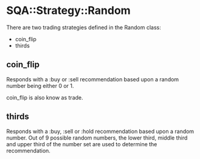# SQA::Strategy::Random

There are two trading strategies defined in the Random class:

* coin_flip
* thirds

## coin_flip

Responds with a :buy or :sell recommendation based upon
a random number being either 0 or 1.

coin_flip is also know as trade.

## thirds

Responds with a :buy, :sell or :hold recommendation based upon
a random number.  Out of 9 possible random numbers, the lower
third, middle third and upper third of the number
set are used to determine the recommendation.
